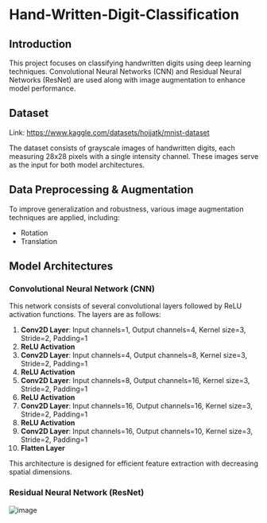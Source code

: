 # Hand-Written-Digit-Classification

## Introduction

This project focuses on classifying handwritten digits using deep learning techniques. Convolutional Neural Networks (CNN) and Residual Neural Networks (ResNet) are used along with image augmentation to enhance model performance.

## Dataset

Link: https://www.kaggle.com/datasets/hojjatk/mnist-dataset

The dataset consists of grayscale images of handwritten digits, each measuring 28x28 pixels with a single intensity channel. These images serve as the input for both model architectures.

## Data Preprocessing & Augmentation

To improve generalization and robustness, various image augmentation techniques are applied, including:

- Rotation
- Translation




## Model Architectures

### Convolutional Neural Network (CNN)

This network consists of several convolutional layers followed by ReLU activation functions. The layers are as follows:

1. **Conv2D Layer**: Input channels=1, Output channels=4, Kernel size=3, Stride=2, Padding=1
2. **ReLU Activation**
3. **Conv2D Layer**: Input channels=4, Output channels=8, Kernel size=3, Stride=2, Padding=1
4. **ReLU Activation**
5. **Conv2D Layer**: Input channels=8, Output channels=16, Kernel size=3, Stride=2, Padding=1
6. **ReLU Activation**
7. **Conv2D Layer**: Input channels=16, Output channels=16, Kernel size=3, Stride=2, Padding=1
8. **ReLU Activation**
9. **Conv2D Layer**: Input channels=16, Output channels=10, Kernel size=3, Stride=2, Padding=1
10. **Flatten Layer**

This architecture is designed for efficient feature extraction with decreasing spatial dimensions.


### Residual Neural Network (ResNet)

![image](https://github.com/user-attachments/assets/78de7905-8167-4f4a-a766-e173f915dc42)





